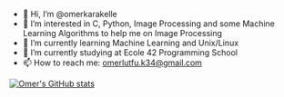 - 👋 Hi, I’m @omerkarakelle
- 👀 I’m interested in C, Python, Image Processing and some Machine Learning Algorithms to help me on Image Processing
- 🌱 I’m currently learning Machine Learning and Unix/Linux
- 🏫 I’m currently studying at Ecole 42 Programming School
- 📫 How to reach me: omerlutfu.k34@gmail.com

[![Omer's GitHub stats](https://github-readme-stats.vercel.app/api?username=omerkarakelle&show_icons=true)](https://github.com/anuraghazra/github-readme-stats)
